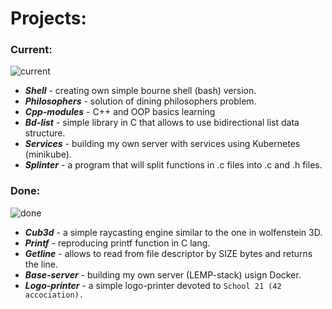

<!-- <html>
 <link rel="stylesheet" href="style.css">
<div class="parallax"></div>
</html>
-->
<!-- <img src="./code.jpg" alt="hi" class="inline"/> -->


<!-- ![Alt](https://www.fromanniek.com/wp-content/uploads/2018/06/0587f251249217.58e7079c0894c.gif) -->

# Projects:

### Current:
 ![current](https://media.giphy.com/media/LmNwrBhejkK9EFP504/giphy.gif)
  * _**Shell**_ - creating own simple bourne shell (bash) version.
  * _**Philosophers**_ - solution of dining philosophers problem.
  * _**Cpp-modules**_ - C++ and OOP basics learning
  * _**Bd-list**_ - simple library in C that allows to use bidirectional list data structure.
  * _**Services**_ - building my own server with services using Kubernetes (minikube).
  * _**Splinter**_ - a program that will split functions in .c files into .c and .h files.

### Done:
![done](https://media.giphy.com/media/13HgwGsXF0aiGY/giphy.gif)
 * _**Cub3d**_ - a simple raycasting engine similar to the one in wolfenstein 3D.
 * _**Printf**_ - reproducing printf function in C lang.
 * _**Getline**_ - allows to read from file descriptor by SIZE bytes and returns the line.
 * _**Base-server**_ - building my own server (LEMP-stack) usign Docker.
 * _**Logo-printer**_ - a simple logo-printer devoted to ``` School 21 (42 accociation).  ```
